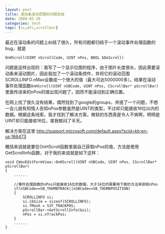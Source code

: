 ```yaml
---
layout: post
title: 滚动条滚动范围的问题总结
date: 2009-05-29
categories: tech
tags: [vc,mfc,scrollbar]
---
```


最近在滚动条的问题上纠结了很久，所有问题都归结于一个滚动事件处理函数的bug，就是
```
OnHScroll(UINT nScrollCode, UINT nPos, BOOL bDoScroll)
```
问题是这样出现的：我写了一个显示位图的程序，由于图片长度很长，因此需要滚动条来滚动图片，因此我加了一个滚动条控件，并将它的滚动范围SCROLLINFO.nMax设置成一个很大的值（最大可达5000000多）。结果在滚动事件处理函数`OnHScroll(UINT nSBCode, UINT nPos, CScrollBar* pScrollBar) `里面传进来的nPos的值出现问题了，因而不能滚动到正确位置。

在网上找了很久没有结果，偶然找到了google的groups，并提了一个问题，不想一会儿就有知情人告知nPos参数虽然是UINT的类型，不过却只能接收16位以内的数据。根据这条线索，我才找到了解决方案，微软的东西真是令人不爽啊，明明是UINT却只能接收16位，害我郁闷了半天。

解决方案在这里
http://support.microsoft.com/default.aspx?scid=kb;en-us;166473

概括来说就是要在OnHScroll函数里面自己获取nPos的值，方法是使用GetScrollInfo函数，对于我的来说就是如下这样：
```
void CWavEditFormView::OnHScroll(UINT nSBCode, UINT nPos, CScrollBar* pScrollBar) 
{
    ......

    //事件处理函数的nPos只能接收16位的数据，大于16位的需要用下面的方法来获取nPos
    if(nSBCode==SB_THUMBTRACK||nSBCode==SB_THUMBPOSITION)
    {
        SCROLLINFO si;
        si.cbSize = sizeof(SCROLLINFO);
        si.fMask = SIF_TRACKPOS;
        pScrollBar->GetScrollInfo(&si);
        nPos = si.nTrackPos;
    }
    ......
}
```